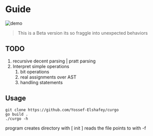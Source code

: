 # Guide

![demo](https://github.com/user-attachments/assets/915dce3d-53ed-40b8-853c-0bd2c46635ce)

> This is a <span color="blue">Beta</span> version its so fraggle into unexpected behaviors

## TODO

1. recursive decent parsing | pratt parsing
2. Interpret simple operations
   1. bit operations
   2. real assignments over AST
   3. handling statements

## Usage

```
git clone https://github.com/Yossef-Elshafey/curgo
go build .
./curgo -h
```

program creates directory with [ init ] reads the file points to with -f
